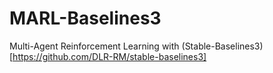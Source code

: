 # MARL-Baselines3
Multi-Agent Reinforcement Learning with (Stable-Baselines3)[https://github.com/DLR-RM/stable-baselines3]
